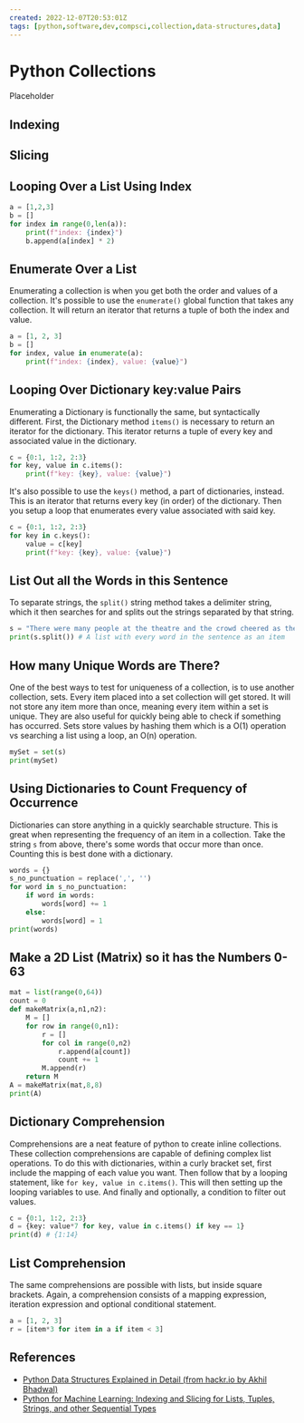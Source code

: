 ```yaml
---
created: 2022-12-07T20:53:01Z
tags: [python,software,dev,compsci,collection,data-structures,data]
---
```

# Python Collections

Placeholder
<!-- TODO: Include indexing & slicing -->

## Indexing

## Slicing

## Looping Over a List Using Index

```python
a = [1,2,3]
b = []
for index in range(0,len(a)):
    print(f"index: {index}")
    b.append(a[index] * 2)
```

## Enumerate Over a List

Enumerating a collection is when you get both the order and values of a collection.
It's possible to use the `enumerate()` global function that takes any collection.
It will return an iterator that returns a tuple of both the index and value.

```python
a = [1, 2, 3]
b = []
for index, value in enumerate(a):
    print(f"index: {index}, value: {value}")
```

## Looping Over Dictionary key:value Pairs

Enumerating a Dictionary is functionally the same, but syntactically different.
First,
the Dictionary method `items()`
is necessary to return an iterator for the dictionary.
This iterator returns a tuple of every key and associated value in the dictionary.

```python
c = {0:1, 1:2, 2:3}
for key, value in c.items():
    print(f"key: {key}, value: {value}")
```

It's also possible to use the `keys()` method, a part of dictionaries, instead.
This is an iterator that returns every key (in order) of the dictionary.
Then you setup a loop that enumerates every value associated with said key.

```python
c = {0:1, 1:2, 2:3}
for key in c.keys():
    value = c[key]
    print(f"key: {key}, value: {value}")
```

## List Out all the Words in this Sentence

To separate strings, the `split()` string method takes a delimiter string,
which it then searches for and splits out the strings separated by that string.

```python
s = "There were many people at the theatre and the crowd cheered as the band started playing a slow waltz"
print(s.split()) # A list with every word in the sentence as an item
```

## How many Unique Words are There?

One of the best ways to test for uniqueness of a collection,
is to use another collection, sets.
Every item placed into a set collection will get stored.
It will not store any item more than once, meaning every item
within a set is unique.
They are also useful for quickly being able to check if something has occurred.
Sets store values by hashing them which is a O(1) operation vs searching
a list using a loop, an O(n) operation.

```python
mySet = set(s)
print(mySet)
```

## Using Dictionaries to Count Frequency of Occurrence

Dictionaries can store anything in a quickly searchable structure.
This is great when representing the frequency of an item in a collection.
Take the string `s` from above, there's some words that occur more than once.
Counting this is best done with a dictionary.

```python
words = {}
s_no_punctuation = replace(',', '')
for word in s_no_punctuation:
    if word in words:
        words[word] += 1
    else:
        words[word] = 1
print(words)
```

## Make a 2D List (Matrix) so it has the Numbers 0-63

```python
mat = list(range(0,64))
count = 0
def makeMatrix(a,n1,n2):
    M = []
    for row in range(0,n1):
        r = []
        for col in range(0,n2)
            r.append(a[count])
            count += 1
        M.append(r)
    return M
A = makeMatrix(mat,8,8)
print(A)
```

## Dictionary Comprehension

Comprehensions are a neat feature of python to create inline collections.
These collection comprehensions are capable of defining complex list operations.
To do this with dictionaries, within a curly bracket set,
first include the mapping of each value you want.
Then follow that by a looping statement, like `for key, value in c.items()`.
This will then setting up the looping variables to use.
And finally and optionally, a condition to filter out values.

```python
c = {0:1, 1:2, 2:3}
d = {key: value*7 for key, value in c.items() if key == 1}
print(d) # {1:14}
```

## List Comprehension

The same comprehensions are possible with lists, but inside square brackets.
Again, a comprehension consists of a mapping expression,
iteration expression and optional conditional statement.

```python
a = [1, 2, 3]
r = [item*3 for item in a if item < 3]
```

## References

* [Python Data Structures Explained in Detail (from hackr.io by Akhil Bhadwal)][py-data-structs-hackr]
* [Python for Machine Learning: Indexing and Slicing for Lists, Tuples, Strings, and other Sequential Types][py-index-slice-rails]

<!-- Hidden Reference Links Below Here -->
[py-data-structs-hackr]: https://hackr.io/blog/python-data-structures "Python Data Structures Explained in Detail (from hackr.io by Akhil Bhadwal)"
[py-index-slice-rails]: https://railsware.com/blog/python-for-machine-learning-indexing-and-slicing-for-lists-tuples-strings-and-other-sequential-types/ "Python for Machine Learning: Indexing and Slicing for Lists, Tuples, Strings, and other Sequential Types"

